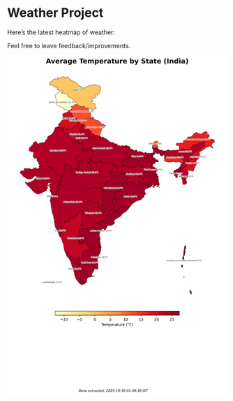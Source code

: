 # Weather Project

Here’s the latest heatmap of weather:

Feel free to leave feedback/improvements.

![India Heatmap](docs/assets/india_heatmap.png?v=026B59)
